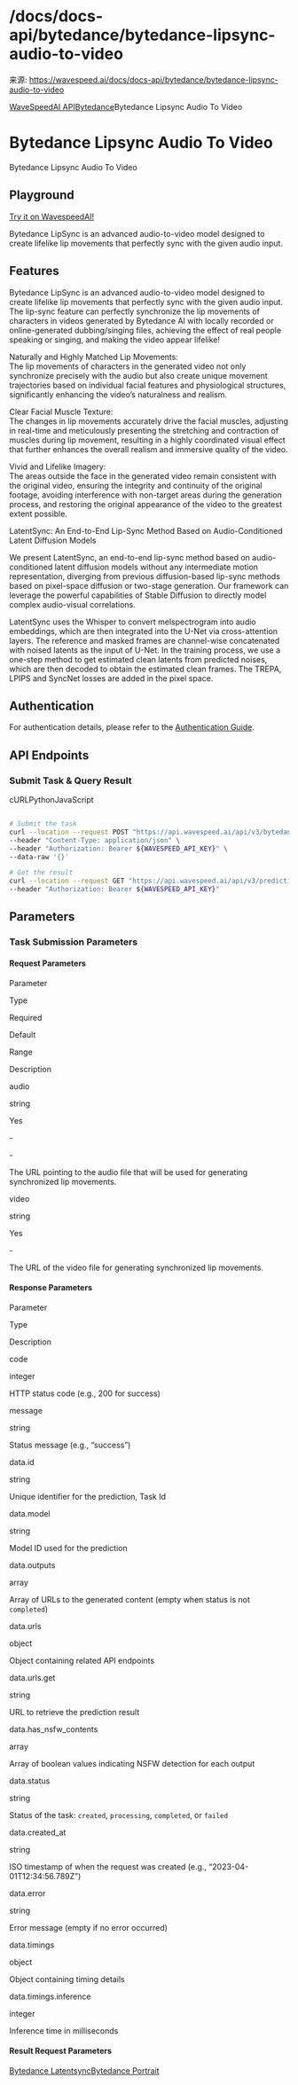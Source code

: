 # /docs/docs-api/bytedance/bytedance-lipsync-audio-to-video

来源: https://wavespeed.ai/docs/docs-api/bytedance/bytedance-lipsync-audio-to-video

[WaveSpeedAI API](/docs/docs-api/webhooks "WaveSpeedAI API")[Bytedance](/docs/docs-api/bytedance/bytedance-avatar-omni-human "Bytedance")Bytedance Lipsync Audio To Video

# Bytedance Lipsync Audio To Video

Bytedance Lipsync Audio To Video

## Playground[](#playground)

[Try it on WavespeedAI!](https://wavespeed.ai/models/bytedance/lipsync/audio-to-video)

Bytedance LipSync is an advanced audio-to-video model designed to create lifelike lip movements that perfectly sync with the given audio input.

## Features[](#features)

Bytedance LipSync is an advanced audio-to-video model designed to create lifelike lip movements that perfectly sync with the given audio input. The lip-sync feature can perfectly synchronize the lip movements of characters in videos generated by Bytedance AI with locally recorded or online-generated dubbing/singing files, achieving the effect of real people speaking or singing, and making the video appear lifelike!

Naturally and Highly Matched Lip Movements:  
The lip movements of characters in the generated video not only synchronize precisely with the audio but also create unique movement trajectories based on individual facial features and physiological structures, significantly enhancing the video’s naturalness and realism.

Clear Facial Muscle Texture:  
The changes in lip movements accurately drive the facial muscles, adjusting in real-time and meticulously presenting the stretching and contraction of muscles during lip movement, resulting in a highly coordinated visual effect that further enhances the overall realism and immersive quality of the video.

Vivid and Lifelike Imagery:  
The areas outside the face in the generated video remain consistent with the original video, ensuring the integrity and continuity of the original footage, avoiding interference with non-target areas during the generation process, and restoring the original appearance of the video to the greatest extent possible.

LatentSync: An End-to-End Lip-Sync Method Based on Audio-Conditioned Latent Diffusion Models

We present LatentSync, an end-to-end lip-sync method based on audio-conditioned latent diffusion models without any intermediate motion representation, diverging from previous diffusion-based lip-sync methods based on pixel-space diffusion or two-stage generation. Our framework can leverage the powerful capabilities of Stable Diffusion to directly model complex audio-visual correlations.

LatentSync uses the Whisper to convert melspectrogram into audio embeddings, which are then integrated into the U-Net via cross-attention layers. The reference and masked frames are channel-wise concatenated with noised latents as the input of U-Net. In the training process, we use a one-step method to get estimated clean latents from predicted noises, which are then decoded to obtain the estimated clean frames. The TREPA, LPIPS and SyncNet losses are added in the pixel space.

## Authentication[](#authentication)

For authentication details, please refer to the [Authentication Guide](/docs/docs-authentication).

## API Endpoints[](#api-endpoints)

### Submit Task & Query Result[](#submit-task--query-result)

cURLPythonJavaScript

```bash

# Submit the task
curl --location --request POST "https://api.wavespeed.ai/api/v3/bytedance/lipsync/audio-to-video" \
--header "Content-Type: application/json" \
--header "Authorization: Bearer ${WAVESPEED_API_KEY}" \
--data-raw '{}'

# Get the result
curl --location --request GET "https://api.wavespeed.ai/api/v3/predictions/${requestId}/result" \
--header "Authorization: Bearer ${WAVESPEED_API_KEY}"
```

## Parameters[](#parameters)

### Task Submission Parameters[](#task-submission-parameters)

#### Request Parameters[](#request-parameters)

Parameter

Type

Required

Default

Range

Description

audio

string

Yes

\-

\-

The URL pointing to the audio file that will be used for generating synchronized lip movements.

video

string

Yes

\-

The URL of the video file for generating synchronized lip movements.

#### Response Parameters[](#response-parameters)

Parameter

Type

Description

code

integer

HTTP status code (e.g., 200 for success)

message

string

Status message (e.g., “success”)

data.id

string

Unique identifier for the prediction, Task Id

data.model

string

Model ID used for the prediction

data.outputs

array

Array of URLs to the generated content (empty when status is not `completed`)

data.urls

object

Object containing related API endpoints

data.urls.get

string

URL to retrieve the prediction result

data.has\_nsfw\_contents

array

Array of boolean values indicating NSFW detection for each output

data.status

string

Status of the task: `created`, `processing`, `completed`, or `failed`

data.created\_at

string

ISO timestamp of when the request was created (e.g., “2023-04-01T12:34:56.789Z”)

data.error

string

Error message (empty if no error occurred)

data.timings

object

Object containing timing details

data.timings.inference

integer

Inference time in milliseconds

#### Result Request Parameters[](#result-request-parameters)

[Bytedance Latentsync](/docs/docs-api/bytedance/bytedance-latentsync "Bytedance Latentsync")[Bytedance Portrait](/docs/docs-api/bytedance/bytedance-portrait "Bytedance Portrait")